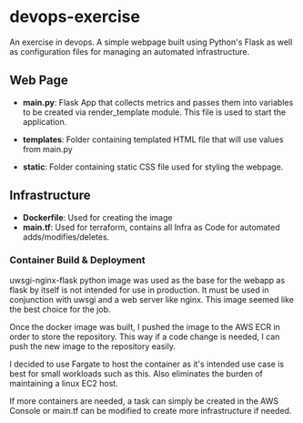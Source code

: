 # devops-exercise
An exercise in devops. A simple webpage built using Python's Flask as well as configuration 
files for managing an automated infrastructure.

## Web Page
 - **main.py**: Flask App that collects metrics and passes them into variables to be created 
   via render_template module. This file is used to start the application.

 - **templates**: Folder containing templated HTML file that will use values from main.py

 - **static**: Folder containing static CSS file used for styling the webpage.

## Infrastructure
 - **Dockerfile**: Used for creating the image
 - **main.tf**: Used for terraform, contains all Infra as Code for automated adds/modifies/deletes.
### Container Build & Deployment
uwsgi-nginx-flask python image was used as the base for the webapp as flask by itself is not intended for use in production. It must be used in conjunction with uwsgi and a web server like nginx. This image seemed like the best choice for the job.

Once the docker image was built, I pushed the image to the AWS ECR in order to store the repository. This way if a code change is needed, I can push the new image to the repository easily.

I decided to use Fargate to host the container as it's intended use case is best for small workloads such as this. Also eliminates the burden of maintaining a linux EC2 host.


If more containers are needed, a task can simply be created in the AWS Console or main.tf can be modified to create more infrastructure if needed.

